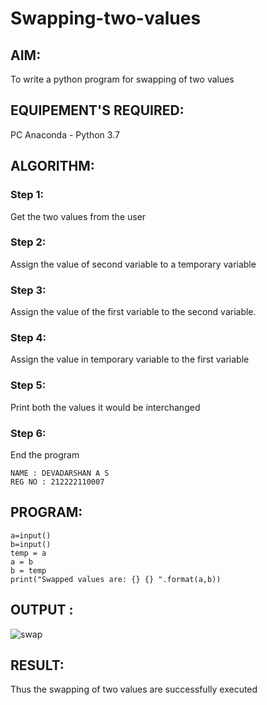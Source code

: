 # Swapping-two-values
## AIM:
To write a python program for swapping of two values
## EQUIPEMENT'S REQUIRED: 
PC
Anaconda - Python 3.7
## ALGORITHM: 
### Step 1:
Get the two values from the user
### Step 2: 
Assign the value of second variable to a temporary variable 
### Step 3: 
Assign the value of the first variable to the second variable.
### Step 4:  
Assign the value in temporary variable to the first variable
### Step 5: 
Print both the values it would be interchanged
### Step 6: 
End the program

```
NAME : DEVADARSHAN A S
REG NO : 212222110007
```
## PROGRAM:
```
a=input()
b=input()
temp = a
a = b
b = temp
print("Swapped values are: {} {} ".format(a,b))

```
## OUTPUT :
![swap](https://user-images.githubusercontent.com/119432150/226390668-de75d7b6-843d-4362-9eb6-0afbe3eb2760.png)


## RESULT:
Thus the swapping of two values are successfully executed



